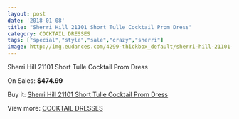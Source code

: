 ```yaml
---
layout: post
date: '2018-01-08'
title: "Sherri Hill 21101 Short Tulle Cocktail Prom Dress"
category: COCKTAIL DRESSES
tags: ["special","style","sale","crazy","sherri"]
image: http://img.eudances.com/4299-thickbox_default/sherri-hill-21101-short-tulle-cocktail-prom-dress.jpg
---
```

Sherri Hill 21101 Short Tulle Cocktail Prom Dress

On Sales: **$474.99**
<a href="https://www.eudances.com/en/cocktail-dresses/1429-sherri-hill-21101-short-tulle-cocktail-prom-dress.html"><amp-img layout="responsive" width="600" height="600" src="//img.eudances.com/4299-thickbox_default/sherri-hill-21101-short-tulle-cocktail-prom-dress.jpg" alt="Sherri Hill 21101 Short Tulle Cocktail Prom Dress 0" /></a>
<a href="https://www.eudances.com/en/cocktail-dresses/1429-sherri-hill-21101-short-tulle-cocktail-prom-dress.html"><amp-img layout="responsive" width="600" height="600" src="//img.eudances.com/4304-thickbox_default/sherri-hill-21101-short-tulle-cocktail-prom-dress.jpg" alt="Sherri Hill 21101 Short Tulle Cocktail Prom Dress 1" /></a>
<a href="https://www.eudances.com/en/cocktail-dresses/1429-sherri-hill-21101-short-tulle-cocktail-prom-dress.html"><amp-img layout="responsive" width="600" height="600" src="//img.eudances.com/4303-thickbox_default/sherri-hill-21101-short-tulle-cocktail-prom-dress.jpg" alt="Sherri Hill 21101 Short Tulle Cocktail Prom Dress 2" /></a>
<a href="https://www.eudances.com/en/cocktail-dresses/1429-sherri-hill-21101-short-tulle-cocktail-prom-dress.html"><amp-img layout="responsive" width="600" height="600" src="//img.eudances.com/4302-thickbox_default/sherri-hill-21101-short-tulle-cocktail-prom-dress.jpg" alt="Sherri Hill 21101 Short Tulle Cocktail Prom Dress 3" /></a>
<a href="https://www.eudances.com/en/cocktail-dresses/1429-sherri-hill-21101-short-tulle-cocktail-prom-dress.html"><amp-img layout="responsive" width="600" height="600" src="//img.eudances.com/4301-thickbox_default/sherri-hill-21101-short-tulle-cocktail-prom-dress.jpg" alt="Sherri Hill 21101 Short Tulle Cocktail Prom Dress 4" /></a>
<a href="https://www.eudances.com/en/cocktail-dresses/1429-sherri-hill-21101-short-tulle-cocktail-prom-dress.html"><amp-img layout="responsive" width="600" height="600" src="//img.eudances.com/4300-thickbox_default/sherri-hill-21101-short-tulle-cocktail-prom-dress.jpg" alt="Sherri Hill 21101 Short Tulle Cocktail Prom Dress 5" /></a>

Buy it: [Sherri Hill 21101 Short Tulle Cocktail Prom Dress](https://www.eudances.com/en/cocktail-dresses/1429-sherri-hill-21101-short-tulle-cocktail-prom-dress.html "Sherri Hill 21101 Short Tulle Cocktail Prom Dress")

View more: [COCKTAIL DRESSES](https://www.eudances.com/en/14-cocktail-dresses "COCKTAIL DRESSES")
